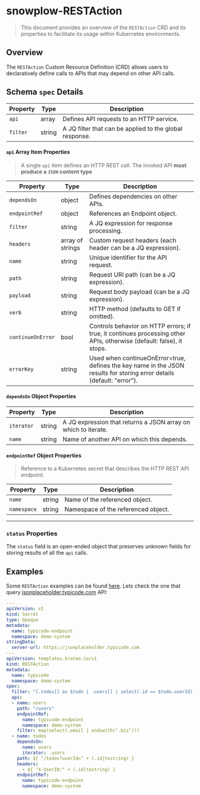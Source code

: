 # snowplow-RESTAction 

> This document provides an overview of the `RESTAction` CRD and its properties to facilitate its usage within Kubernetes environments.

## Overview
The `RESTAction` Custom Resource Definition (CRD) allows users to declaratively define calls to APIs that may depend on other API calls.

## Schema `spec` Details

| Property  | Type  | Description |
|-----------|-------|-------------|
| `api` | array | Defines API requests to an HTTP service. |
| `filter` | string | A JQ filter that can be applied to the global response. |

#### `api` Array Item Properties

> A single `api` item defines an HTTP REST call. 
> The invoked API **must produce a `JSON` content type**

| Property  | Type  | Description |
|-----------|-------|-------------|
| `dependsOn` | object | Defines dependencies on other APIs. |
| `endpointRef` | object | References an Endpoint object. |
| `filter` | string | A JQ expression for response processing. |
| `headers` | array of strings | Custom request headers (each header can be a JQ expression). |
| `name` | string | Unique identifier for the API request. |
| `path` | string | Request URI path (can be a JQ expression). |
| `payload` | string | Request body payload (can be a JQ expression). |
| `verb` | string | HTTP method (defaults to GET if omitted). |
| `continueOnError` | bool | Controls behavior on HTTP errors; if true, it continues processing other APIs, otherwise (default: false), it stops. |
| `errorKey` | string | Used when continueOnError=true, defines the key name in the JSON results for storing error details (default: "error"). |

#### `dependsOn` Object Properties

| Property  | Type  | Description |
|-----------|-------|-------------|
| `iterator` | string | A JQ expression that returns a JSON array on which to iterate. |
| `name` | string | Name of another API on which this depends. |

#### `endpointRef` Object Properties

> Reference to a Kubernetes secret that describes the HTTP REST API endpoint.

| Property  | Type  | Description |
|-----------|-------|-------------|
| `name` | string | Name of the referenced object. |
| `namespace` | string | Namespace of the referenced object. |

---

### `status` Properties
The `status` field is an open-ended object that preserves unknown fields for storing results of all the `api` calls.


## Examples

Some `RESTAction` examples can be found [here](https://github.com/krateoplatformops/snowplow/tree/main/testdata/restactions/). Lets check the one that query [jsonplaceholder.typicode.com](https://jsonplaceholder.typicode.com) API:

```yaml
---
apiVersion: v1
kind: Secret
type: Opaque
metadata:
  name: typicode-endpoint
  namespace: demo-system
stringData:
  server-url: https://jsonplaceholder.typicode.com
---
apiVersion: templates.krateo.io/v1
kind: RESTAction
metadata:
  name: typicode
  namespace: demo-system
spec:
  filter: "[.todos[] as $todo | .users[] | select(.id == $todo.userId) | { name: .name, id: $todo.id, title: $todo.title, completed: $todo.completed }]"
  api:
  - name: users
    path: "/users"
    endpointRef:
      name: typicode-endpoint
      namespace: demo-system
    filter: map(select(.email | endswith(".biz")))
  - name: todos
    dependsOn: 
      name: users
      iterator: .users
    path: ${ "/todos?userId=" + (.id|tostring) }
    headers:
      - ${ "X-UserID:" + (.id|tostring) }
    endpointRef:
      name: typicode-endpoint
      namespace: demo-system
```